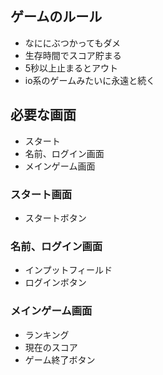 ## ゲームのルール
- なににぶつかってもダメ
- 生存時間でスコア貯まる
- 5秒以上止まるとアウト
- io系のゲームみたいに永遠と続く

## 必要な画面
- スタート
- 名前、ログイン画面
- メインゲーム画面

### スタート画面
- スタートボタン

### 名前、ログイン画面
- インプットフィールド
- ログインボタン

### メインゲーム画面
- ランキング
- 現在のスコア
- ゲーム終了ボタン